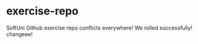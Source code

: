 # exercise-repo
SoftUni Github exercise repo 
conflicts everywhere!
We rolled successfully!
changeee!

